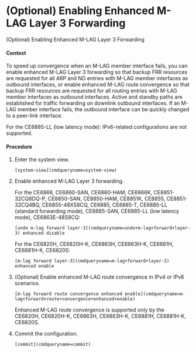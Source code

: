 (Optional) Enabling Enhanced M-LAG Layer 3 Forwarding
=====================================================

(Optional) Enabling Enhanced M-LAG Layer 3 Forwarding

#### Context

To speed up convergence when an M-LAG member interface fails, you can enable enhanced M-LAG Layer 3 forwarding so that backup FRR resources are requested for all ARP and ND entries with M-LAG member interfaces as outbound interfaces, or enable enhanced M-LAG route convergence so that backup FRR resources are requested for all routing entries with M-LAG member interfaces as outbound interfaces. Active and standby paths are established for traffic forwarding on downlink outbound interfaces. If an M-LAG member interface fails, the outbound interface can be quickly changed to a peer-link interface.

For the CE6885-LL (low latency mode): IPv6-related configurations are not supported.


#### Procedure

1. Enter the system view.
   
   
   ```
   [system-view](cmdqueryname=system-view)
   ```
2. Enable enhanced M-LAG Layer 3 forwarding.
   
   
   
   For the CE6866, CE6860-SAN, CE6860-HAM, CE6866K, CE8851-32CQ8DQ-P, CE8850-SAN, CE8850-HAM, CE8851K, CE8855, CE8851-32CQ4BQ, CE6855-48XS8CQ, CE6885, CE6885-T, CE6885-LL (standard forwarding mode), CE6885-SAN, CE6885-LL (low latency mode), CE6863E-48S8CQ:
   
   ```
   [undo m-lag forward layer-3](cmdqueryname=undo+m-lag+forward+layer-3) enhanced disable
   ```
   
   
   
   For the CE6820H, CE6820H-K, CE6863H, CE6863H-K, CE6881H, CE6881H-K, CE6820S:
   
   
   
   ```
   [m-lag forward layer-3](cmdqueryname=m-lag+forward+layer-3) enhanced enable
   ```
3. (Optional) Enable enhanced M-LAG route convergence in IPv4 or IPv6 scenarios.
   
   
   ```
   [m-lag forward route convergence enhanced enable](cmdqueryname=m-lag+forward+route+convergence+enhanced+enable)
   ```
   
   Enhanced M-LAG route convergence is supported only by the CE6820H, CE6820H-K, CE6863H, CE6863H-K, CE6881H, CE6881H-K, CE6820S.
4. Commit the configuration.
   
   
   ```
   [commit](cmdqueryname=commit)
   ```